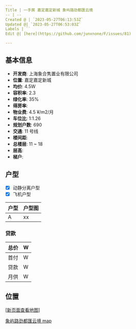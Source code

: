 ```yaml
---
Title | 一手房 嘉定嘉定新城 象屿路劲都匯云境
-- | --
Created @ | `2023-05-27T06:13:53Z`
Updated @| `2023-05-27T06:53:03Z`
Labels | ``
Edit @| [here](https://github.com/junxnone/F/issues/81)

---
```

## 基本信息

- **开发商**:  上海象合隽置业有限公司
- **位置**:  嘉定嘉定新城
- **均价**:  4.5W
- **容积率**:  2.3
- **绿化率**: 35%
- **得房率**: 
- **物业费**:  4.5 ¥/m2/月
- **车位比**: 1:1.26
- **规划户数**: 690
- **交通**:  11 号线
- **楼间距**: 
- **总楼层**: 11 ~ 18
- **层高**:
- **梯户**:

## 户型

- [x] 动静分离户型
- [x] 飞机户型

户型 | 户型图
-- | --
A | xx


### 贷款

总价 |  W
-- | --
首付 |  W
贷款 |  W
月供 |  W


## 位置

[[新页面查看地图](https://junxnone.github.io/fmap/at/xyljdhyj)]

[象屿路劲都匯云境 map](https://junxnone.github.io/fmap/at/xyljdhyj ':include :type=iframe width=100% height=600px')
